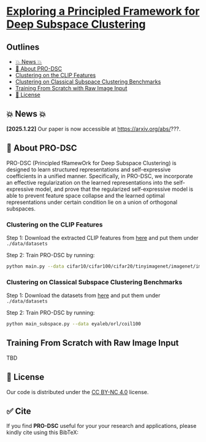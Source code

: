 # [Exploring a Principled Framework for Deep Subspace Clustering](https://arxiv.org/pdf/???)

<!-- ![Paperwithcode]() -->

<!-- <p align="center">
    <img src="./assets/logo.png" width="35%"> <br>
</p> -->

## Outlines
- [💥 News 💥](https://github.com/mengxianghan123/PRO-DSC?tab=readme-ov-file#-news-)
- [👀 About PRO-DSC](https://github.com/mengxianghan123/PRO-DSC?tab=readme-ov-file#-about-pro-dsc)
- [Clustering on the CLIP Features](https://github.com/mengxianghan123/PRO-DSC?tab=readme-ov-file#clustering-on-the-clip-features)
- [Clustering on Classical Subspace Clustering Benchmarks](https://github.com/mengxianghan123/PRO-DSC?tab=readme-ov-file#clustering-on-classical-subspace-clustering-benchmarks)
- [Training From Scratch with Raw Image Input ](https://github.com/mengxianghan123/PRO-DSC?tab=readme-ov-file#training-from-scratch-with-raw-image-input)
- [📜 License](https://github.com/mengxianghan123/PRO-DSC?tab=readme-ov-file#-license)
<!-- - [🤝 Contributors]() -->

## 💥 News 💥
  **[2025.1.22]** Our paper is now accessible at https://arxiv.org/abs/???.
  

## 👀 About PRO-DSC
<!-- Subspace clustering is a classical unsupervised learning task, built on a basic assumption that high-dimensional data can be approximated by a union of subspaces (UoS). Nevertheless, the real-world data are often deviating from the UoS assumption. To address this challenge, state-of-the-art deep subspace clustering algorithms attempt to jointly learn UoS representations and self-expressive coefficients. However, the general framework of the existing algorithms suffers from feature collapse and lacks a theoretical guarantee to learn desired UoS representation.  -->
PRO-DSC (Principled fRamewOrk for Deep Subspace Clustering) is designed to learn structured representations and self-expressive coefficients in a unified manner. Specifically, in PRO-DSC, we incorporate an effective regularization on the learned representations into the self-expressive model, and prove that the regularized self-expressive model is able to prevent feature space collapse and the learned optimal representations under certain condition lie on a union of orthogonal subspaces. 
<!-- Moreover, we provide a scalable and efficient approach to implement our PRO-DSC and conduct extensive experiments to verify our theoretical findings and demonstrate the superior performance of our proposed deep subspace clustering approach. -->

### Clustering on the CLIP Features
Step 1: Download the extracted CLIP features from [here](https://drive.google.com/drive/folders/1L9jH8zRF3To6Hb_B0UZ6PbknhgusWm5_?usp=drive_link) and put them under `./data/datasets`

Step 2: Train PRO-DSC by running:

```sh
python main.py --data cifar10/cifar100/cifar20/tinyimagenet/imagenet/imagenetdogs
```

### Clustering on Classical Subspace Clustering Benchmarks
Step 1: Download the datasets from [here](https://drive.google.com/drive/folders/1C4qlqYOW4-YulIwgkNfqMM7dZ2O5-BK_?usp=sharing) and put them under `./data/datasets`

Step 2: Train PRO-DSC by running:

```sh
python main_subspace.py --data eyaleb/orl/coil100
```


## Training From Scratch with Raw Image Input 

TBD


## 📜 License

Our code is distributed under the [CC BY-NC 4.0](https://creativecommons.org/licenses/by-nc/4.0/) license.


## :white_check_mark: Cite

If you find **PRO-DSC** useful for your your research and applications, please kindly cite using this BibTeX:

```bibtex


```
